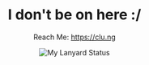 <div align="center">

  <h1>I don't be on here :/</h1>

  <p>Reach Me: <a href="https://clu.ng" target="_blank">https://clu.ng</a></p>

  <img src="https://lanyard.cnrad.dev/api/71434390550355968?bg=00000000&animated=true=true&hideSpotify=false&showDisplayName=true&hideActivity=true" alt="My Lanyard Status">

</div>
